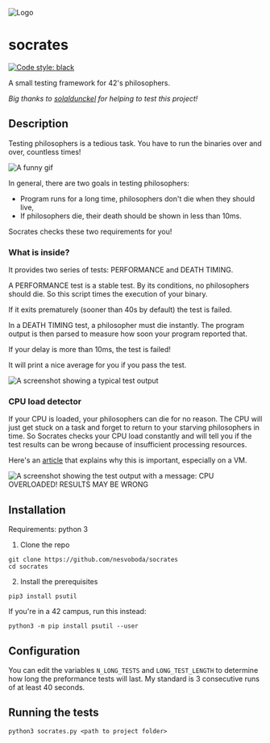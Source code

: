 
![Logo](https://i.imgur.com/JyKRlbd.png)

# socrates
[![Code style: black](https://img.shields.io/badge/code%20style-black-000000.svg)](https://github.com/psf/black)


A small testing framework for 42's philosophers.

_Big thanks to [solaldunckel](https://github.com/solaldunckel) for helping to test this project!_

## Description

Testing philosophers is a tedious task. You have to run the binaries over and over, countless times!

![A funny gif](https://media.giphy.com/media/PvvSfSDFoAL5e/giphy.gif)

In general, there are two goals in testing philosophers:
* Program runs for a long time, philosophers don't die when they should live,
* If philosophers die, their death should be shown in less than 10ms.

Socrates checks these two requirements for you!

### What is inside?

It provides two series of tests: PERFORMANCE and DEATH TIMING.

A PERFORMANCE test is a stable test. By its conditions, no philosophers should die.
So this script times the execution of your binary.

If it exits prematurely (sooner than 40s by default) the test is failed.

In a DEATH TIMING test, a philosopher must die instantly. The program output
is then parsed to measure how soon your program reported that.

If your delay is more than 10ms, the test is failed!

It will print a nice average for you if you pass the test.

![A screenshot showing a typical test output](https://i.imgur.com/oJ43M1f.png)

### CPU load detector

If your CPU is loaded, your philosophers can die for no reason. The CPU will just get stuck on a task and forget to return to your starving philosophers in time.
So Socrates checks your CPU load constantly and will tell you if the test results can be wrong because of insufficient processing resources.

Here's an [article](https://www.notion.so/philosophers-VM-c60be9c836084edfbcd9c07e29b429c4) that explains why this is important, especially on a VM.

![A screenshot showing the test output with a message: CPU OVERLOADED! RESULTS MAY BE WRONG](https://i.imgur.com/Nj7Jiey.png)

## Installation

Requirements: python 3

1. Clone the repo
```
git clone https://github.com/nesvoboda/socrates
cd socrates
```

2. Install the prerequisites

```
pip3 install psutil
```

If you're in a 42 campus, run this instead:

```
python3 -m pip install psutil --user
```

## Configuration

You can edit the variables `N_LONG_TESTS` and `LONG_TEST_LENGTH` to determine how long the preformance tests will last.
My standard is 3 consecutive runs of at least 40 seconds.

## Running the tests

```
python3 socrates.py <path to project folder>
```
